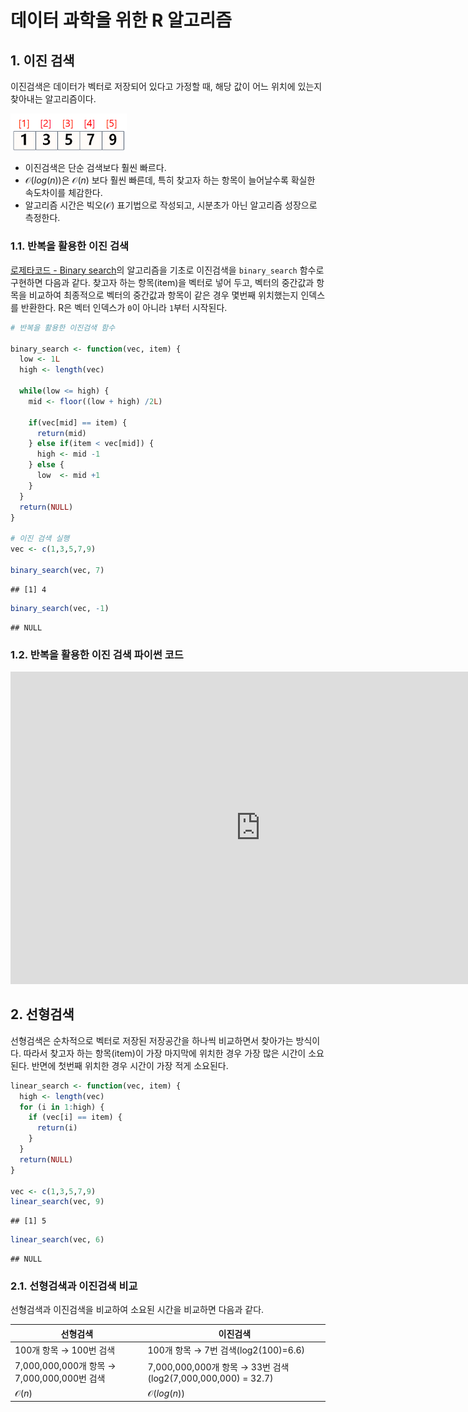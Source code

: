 # 데이터 과학을 위한 R 알고리즘


## 1. 이진 검색

이진검색은 데이터가 벡터로 저장되어 있다고 가정할 때, 해당 값이 어느 위치에 있는지 찾아내는 알고리즘이다. 

<img src="fig/r-binary-search-data-structure.png" alt="이진 검색 알고리즘" width="37%" />

- 이진검색은 단순 검색보다 훨씬 빠르다.
- $\mathcal{O}(log(n))$은 $\mathcal{O}(n)$ 보다 훨씬 빠른데, 특히 찾고자 하는 항목이 늘어날수록 확실한 속도차이를 체감한다.
- 알고리즘 시간은 빅오($\mathcal{O}$) 표기법으로 작성되고, 시분초가 아닌 알고리즘 성장으로 측정한다.

### 1.1. 반복을 활용한 이진 검색

[로제타코드 - Binary search](https://rosettacode.org/wiki/Binary_search)의 알고리즘을 기초로 이진검색을 `binary_search` 함수로 구현하면 다음과 같다. 찾고자 하는 항목(item)을 벡터로 넣어 두고, 
벡터의 중간값과 항목을 비교하여 최종적으로 벡터의 중간값과 항목이 같은 경우 몇번째 위치했는지 인덱스를 반환한다. R은 벡터 인덱스가 `0`이 아니라 `1`부터 시작된다.


```r
# 반복을 활용한 이진검색 함수

binary_search <- function(vec, item) {
  low <- 1L
  high <- length(vec)

  while(low <= high) {
    mid <- floor((low + high) /2L)

    if(vec[mid] == item) {
      return(mid)
    } else if(item < vec[mid]) {
      high <- mid -1
    } else {
      low  <- mid +1
    }
  }
  return(NULL)
}

# 이진 검색 실행
vec <- c(1,3,5,7,9)

binary_search(vec, 7) 
```

```
## [1] 4
```

```r
binary_search(vec, -1)
```

```
## NULL
```

### 1.2. 반복을 활용한 이진 검색 파이썬 코드

<iframe width="800" height="500" frameborder="0" src="http://pythontutor.com/iframe-embed.html#code=def%20binary_search%28list,%20item%29%3A%0A%20%20%23%20low%20and%20high%20keep%20track%20of%20which%20part%20of%20the%20list%20you'll%20search%20in.%0A%20%20low%20%3D%200%0A%20%20high%20%3D%20len%28list%29%20-%201%0A%0A%20%20%23%20While%20you%20haven't%20narrowed%20it%20down%20to%20one%20element%20...%0A%20%20while%20low%20%3C%3D%20high%3A%0A%20%20%20%20%23%20...%20check%20the%20middle%20element%0A%20%20%20%20mid%20%3D%20%28low%20%2B%20high%29%20//%202%0A%20%20%20%20guess%20%3D%20list%5Bmid%5D%0A%20%20%20%20%23%20Found%20the%20item.%0A%20%20%20%20if%20guess%20%3D%3D%20item%3A%0A%20%20%20%20%20%20return%20mid%0A%20%20%20%20%23%20The%20guess%20was%20too%20high.%0A%20%20%20%20if%20guess%20%3E%20item%3A%0A%20%20%20%20%20%20high%20%3D%20mid%20-%201%0A%20%20%20%20%23%20The%20guess%20was%20too%20low.%0A%20%20%20%20else%3A%0A%20%20%20%20%20%20low%20%3D%20mid%20%2B%201%0A%0A%20%20%23%20Item%20doesn't%20exist%0A%20%20return%20None%0A%0Amy_list%20%3D%20%5B1,%203,%205,%207,%209%5D%0Aprint%20binary_search%28my_list,%207%29%20%23%20%3D%3E%204&codeDivHeight=400&codeDivWidth=350&cumulative=false&curInstr=18&heapPrimitives=false&origin=opt-frontend.js&py=2&rawInputLstJSON=%5B%5D&textReferences=false"> </iframe>


## 2. 선형검색

선형검색은 순차적으로 벡터로 저장된 저장공간을 하나씩 비교하면서 찾아가는 방식이다. 따라서 찾고자 하는 항목(item)이 
가장 마지막에 위치한 경우 가장 많은 시간이 소요된다. 반면에 첫번째 위치한 경우 시간이 가장 적게 소요된다.


```r
linear_search <- function(vec, item) {
  high <- length(vec)
  for (i in 1:high) {
    if (vec[i] == item) {
      return(i)
    }
  }
  return(NULL)
}

vec <- c(1,3,5,7,9)
linear_search(vec, 9)
```

```
## [1] 5
```

```r
linear_search(vec, 6)
```

```
## NULL
```

### 2.1. 선형검색과 이진검색 비교

선형검색과 이진검색을 비교하여 소요된 시간을 비교하면 다음과 같다.

| 선형검색 | 이진검색 |
| --------------------|--------------------|
| 100개 항목 &rarr; 100번 검색 | 100개 항목 &rarr; 7번 검색(log2(100)=6.6) | 
| 7,000,000,000개 항목 &rarr; 7,000,000,000번 검색 | 7,000,000,000개 항목 &rarr; 33번 검색(log2(7,000,000,000) = 32.7) | 
| $\mathcal{O}(n)$                                    | $\mathcal{O}(log(n))$ || 
